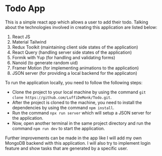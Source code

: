 # Todo App

This is a simple react app which allows a user to add their todo. Talking about the technologies involved in creating this application are listed below:

1. React JS
2. Material Tailwind
3. Redux Toolkit (maintaining client side states of the application)
4. React Query (handling server side states of the application)
5. Formik with Yup (for handling and validating forms)
6. Nanoid (to generate random uid)
7. Framer Motion (for implementing animations to the application)
8. JSON server (for providing a local backend for the applicaton)

To run the application locally, you need to follow the following steps:

- Clone the project to your local machine by using the command `git clone https://github.com/LuffiDeMonk/Todo.git`.
- After the project is cloned to the machine, you need to install the dependencies by using the command `npm install`.
- Run the command `npx run server` which will setup a JSON server for the application.
- Now, open another terminal in the same project directory and run the command `npm run dev` to start the application.

Further improvements can be made in the app like I will add my own MongoDB backend with this application. I will also try to implement login feature and show tasks that are generated by a specific user.

